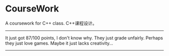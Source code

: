 # CourseWork
A coursework for C++ class.
C++课程设计。
***
It just got 87/100 points, I don't know why. They just grade unfairly. Perhaps they just love games. Maybe it just lacks creativity...
***
